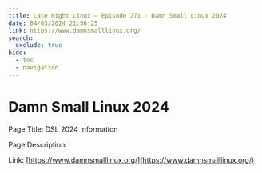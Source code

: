 ```yaml
---
title: Late Night Linux – Episode 271 - Damn Small Linux 2024
date: 04/03/2024 21:56:25
link: https://www.damnsmalllinux.org/
search:
  exclude: true
hide:
  - toc
  - navigation
---
```


# Damn Small Linux 2024

Page Title: DSL 2024 Information

Page Description:  

Link: [https://www.damnsmalllinux.org/](https://www.damnsmalllinux.org/)